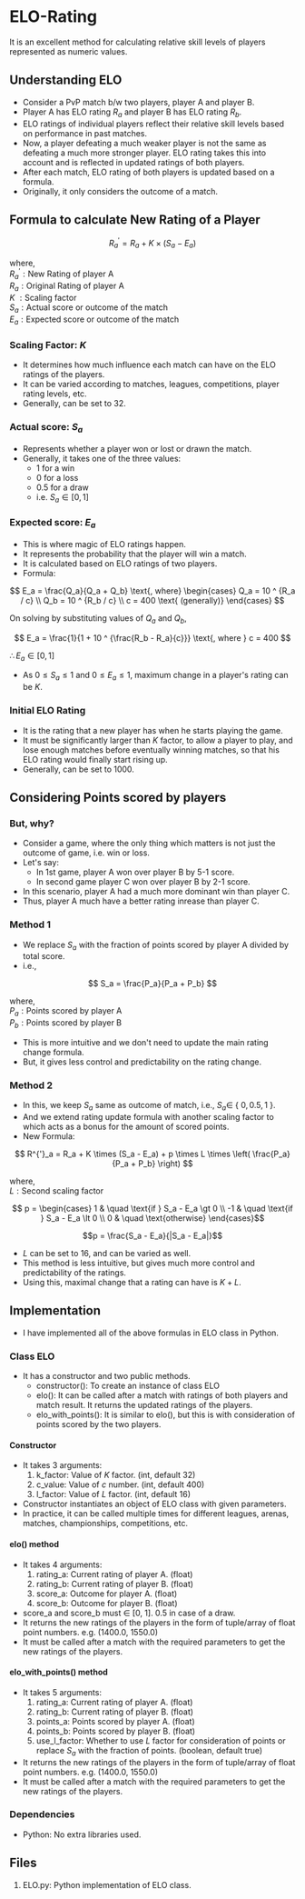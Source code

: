 # ELO-Rating

It is an excellent method for calculating relative skill levels of players represented as numeric values.

## Understanding ELO

- Consider a PvP match b/w two players, player A and player B.
- Player A has ELO rating $R_a$ and player B has ELO rating $R_b$.
- ELO ratings of individual players reflect their relative skill levels based on performance in past matches.
- Now, a player defeating a much weaker player is not the same as defeating a much more stronger player. ELO rating takes this into account and is reflected in updated ratings of both players.
- After each match, ELO rating of both players is updated based on a formula.
- Originally, it only considers the outcome of a match.

## Formula to calculate New Rating of a Player

$$
R^{'}_a = R_a + K \times (S_a - E_a)
$$

where,
<br>
$R^{'}_a: \text{New Rating of player A}$
<br>
$R_a: \text{Original Rating of player A}$
<br>
$K\ : \text{Scaling factor}$
<br>
$S_a: \text{Actual score or outcome of the match}$
<br>
$E_a: \text{Expected score or outcome of the match}$

### Scaling Factor: $K$

- It determines how much influence each match can have on the ELO ratings of the players.
- It can be varied according to matches, leagues, competitions, player rating levels, etc.
- Generally, can be set to $32$.

### Actual score: $S_a$

- Represents whether a player won or lost or drawn the match.
- Generally, it takes one of the three values:
  - $1$ for a win
  - $0$ for a loss
  - $0.5$ for a draw
  - i.e. $S_{a} \in [0, 1]$

### Expected score: $E_a$

- This is where magic of ELO ratings happen.
- It represents the probability that the player will win a match.
- It is calculated based on ELO ratings of two players.
- Formula:

$$
E_a = \frac{Q_a}{Q_a + Q_b}
\text{, where}
\begin{cases}
    Q_a = 10 ^ {R_a / c} \\
    Q_b = 10 ^ {R_b / c} \\
    c = 400 \text{ (generally)}
\end{cases}
$$

On solving  by substituting values of $Q_a$ and $Q_b$,

$$
E_a = \frac{1}{1 + 10 ^ {\frac{R_b - R_a}{c}}} \text{, where } c = 400
$$

$\therefore E_a \in [0, 1]$

- As $0 \leq S_a \leq 1$ and $0 \leq E_a \leq 1$, maximum change in a player's rating can be $K$.

### Initial ELO Rating

- It is the rating that a new player has when he starts playing the game.
- It must be significantly larger than $K$ factor, to allow a player to play, and lose enough matches before eventually winning matches, so that his ELO rating would finally start rising up.
- Generally, can be set to $1000$.

## Considering Points scored by players

### But, why?

- Consider a game, where the only thing which matters is not just the outcome of game, i.e. win or loss.
- Let's say:
  - In 1st game, player A won over player B by 5-1 score.
  - In second game player C won over player B by 2-1 score.
- In this scenario, player A had a much more dominant win than player C.
- Thus, player A much have a better rating inrease than player C.

### Method 1

- We replace $S_a$ with the fraction of points scored by player A divided by total score.
- i.e.,

$$
S_a = \frac{P_a}{P_a + P_b}
$$

where,
<br>
$P_a: \text{Points scored by player A}$
<br>
$P_b: \text{Points scored by player B}$

- This is more intuitive and we don't need to update the main rating change formula.
- But, it gives less control and predictability on the rating change.

### Method 2

- In this, we keep $S_a$ same as outcome of match, i.e., $S_a \in$ { $0, 0.5, 1$ }.
- And we extend rating update formula with another scaling factor to which acts as a bonus for the amount of scored points.
- New Formula:

$$
R^{'}_a = R_a + K \times (S_a - E_a) + p \times L \times \left( \frac{P_a}{P_a + P_b} \right)
$$

where,
<br>
$L: \text{Second scaling factor}$
<br>

$$
p =
\begin{cases}
  1 & \quad \text{if } S_a - E_a \gt 0 \\
  -1 & \quad \text{if } S_a - E_a \lt 0 \\
  0 & \quad \text{otherwise}
\end{cases}$$

$$p = \frac{S_a - E_a}{|S_a - E_a|}$$

- $L$ can be set to 16, and can be varied as well.
- This method is less intuitive, but gives much more control and predictability of the ratings.
- Using this, maximal change that a rating can have is $K + L$.

## Implementation

- I have implemented all of the above formulas in ELO class in Python.

### Class ELO

- It has a constructor and two public methods.
  - constructor(): To create an instance of class ELO
  - elo(): It can be called after a match with ratings of both players and match result. It returns the updated ratings of the players.
  - elo_with_points(): It is similar to elo(), but this is with consideration of points scored by the two players.

#### Constructor

- It takes 3 arguments:
  1. k_factor: Value of $K$ factor. (int, default $32$)
  2. c_value: Value of $c$ number. (int, default $400$)
  3. l_factor: Value of $L$ factor. (int, default $16$)
- Constructor instantiates an object of ELO class with given parameters.
- In practice, it can be called multiple times for different leagues, arenas, matches, championships, competitions, etc.

#### elo() method

- It takes 4 arguments:
  1. rating_a: Current rating of player A. (float)
  2. rating_b: Current rating of player B. (float)
  3. score_a: Outcome for player A. (float)
  4. score_b: Outcome for player B. (float)
- score_a and score_b must $\in$ [0, 1]. 0.5 in case of a draw.
- It returns the new ratings of the players in the form of tuple/array of float point numbers. e.g. (1400.0, 1550.0)
- It must be called after a match with the required parameters to get the new ratings of the players.

#### elo_with_points() method

- It takes 5 arguments:
  1. rating_a: Current rating of player A. (float)
  2. rating_b: Current rating of player B. (float)
  3. points_a: Points scored by player A. (float)
  4. points_b: Points scored by player B. (float)
  5. use_l_factor: Whether to use $L$ factor for consideration of points or replace $S_a$ with the fraction of points. (boolean, default true)
- It returns the new ratings of the players in the form of tuple/array of float point numbers. e.g. (1400.0, 1550.0)
- It must be called after a match with the required parameters to get the new ratings of the players.

### Dependencies

- Python: No extra libraries used.

## Files

1. ELO.py: Python implementation of ELO class.